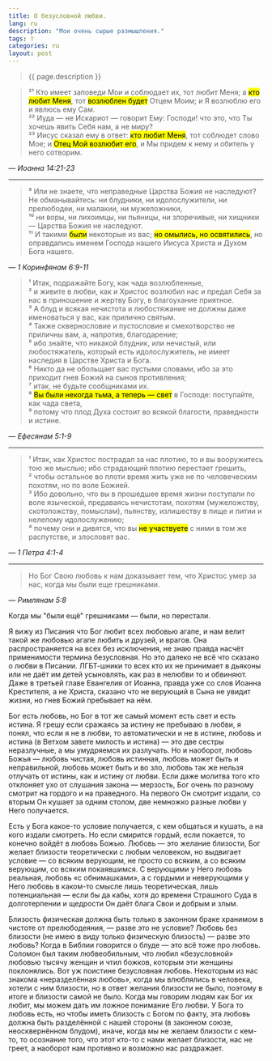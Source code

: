 ```yaml
---
title: О безусловной любви.
lang: ru
description: "Мои очень сырые размышления."
tags: ☦
categories: ru
layout: post
---
```


> {{ page.description }}

> ²¹ Кто имеет заповеди Мои и соблюдает их, тот любит Меня; а <mark>кто любит Меня</mark>, тот <mark>возлюблен будет</mark> Отцем Моим; и Я возлюблю его и явлюсь ему Сам.  
> ²² Иуда — не Искариот — говорит Ему: Господи! что это, что Ты хочешь явить Себя нам, а не миру?  
> ²³ Иисус сказал ему в ответ: <mark>кто любит Меня</mark>, тот соблюдет слово Мое; и <mark>Отец Мой возлюбит его</mark>, и Мы придем к нему и обитель у него сотворим.

— <cite>Иоанна&nbsp;14:21-23</cite>

***

> ⁹ Или не знаете, что неправедные Царства Божия не наследуют? Не обманывайтесь: ни блудники, ни идолослужители, ни прелюбодеи, ни малакии, ни мужеложники,  
> ¹⁰ ни воры, ни лихоимцы, ни пьяницы, ни злоречивые, ни хищники — Царства Божия не наследуют.  
> ¹¹ И такими <mark>были</mark> некоторые из вас; <mark>но омылись, но освятились</mark>, но оправдались именем Господа нашего Иисуса Христа и Духом Бога нашего.

— <cite>1&nbsp;Коринфянам&nbsp;6:9-11</cite>

> ¹ Итак, подражайте Богу, как чада возлюбленные,  
> ² и живите в любви, как и Христос возлюбил нас и предал Себя за нас в приношение и жертву Богу, в благоухание приятное.  
> ³ А блуд и всякая нечистота и любостяжание не должны даже именоваться у вас, как прилично святым.  
> ⁴ Также сквернословие и пустословие и смехотворство не приличны вам, а, напротив, благодарение;  
> ⁵ ибо знайте, что никакой блудник, или нечистый, или любостяжатель, который есть идолослужитель, не имеет наследия в Царстве Христа и Бога.  
> ⁶ Никто да не обольщает вас пустыми словами, ибо за это приходит гнев Божий на сынов противления;  
> ⁷ итак, не будьте сообщниками их.  
> ⁸ <mark>Вы были некогда тьма, а теперь — свет</mark> в Господе: поступайте, как чада света,  
> ⁹ потому что плод Духа состоит во всякой благости, праведности и истине.

— <cite>Ефесянам&nbsp;5:1-9</cite>

***

> ¹ Итак, как Христос пострадал за нас плотию, то и вы вооружитесь тою же мыслью; ибо страдающий плотию перестает грешить,  
> ² чтобы остальное во плоти время жить уже не по человеческим похотям, но по воле Божией.  
> ³ Ибо довольно, что вы в прошедшее время жизни поступали по воле языческой, предаваясь нечистотам, похотям (мужеложству, скотоложству, помыслам), пьянству, излишеству в пище и питии и нелепому идолослужению;  
> ⁴ почему они и дивятся, что вы <mark>не участвуете</mark> с ними в том же распутстве, и злословят вас.

— <cite>1&nbsp;Петра&nbsp;4:1-4</cite>

***

> Но Бог Свою любовь к нам доказывает тем, что Христос умер за нас, когда мы </mark>были еще</mark> грешниками.

— <cite>Римлянам&nbsp;5:8</cite>

Когда мы "были ещё" грешниками — были, но перестали.

Я вижу из Писания что Бог любит всех любовью агапе, и нам велит такой же любовью агапе любить и друзей, и врагов. Она распространяется
на всех без исключения, не знаю правда насчёт применимости термина безусловная. Но это далеко не всё что сказано о любви в Писании.
ЛГБТ-шники то всех кто их не принимает в дьяконы или не даёт им детей усыновлять, как раз в нелюбви то и обвиняют. Даже в третьей
главе Евангелия от Иоанна, правда уже со слов Иоанна Крестителя, а не Христа, сказано что не верующий в Сына не увидит жизни,
но гнев Божий пребывает на нём.

Бог есть любовь, но Бог в тот же самый момент есть свет и есть истина. Я грешу если сражаясь за истину не пребываю в любви, я понял,
что если я не в любви, то автоматически и не в истине, любовь и истина (в Ветхом завете милость и истина) — это две сестры неразлучные,
а мы умудряемся их разлучать. Но и наоборот, любовь Божья — любовь чистая, любовь истинная, любовь может быть и неправильной,
любовь может быть и во зло, любовь так же нельзя отлучать от истины, как и истину от любви. Если даже молитва того кто отклоняет
ухо от слушания закона — мерзость, Бог очень по разному смотрит на гордого и на праведного. На первого Он смотрит издали, со вторым
Он кушает за одним столом, две немножко разные любви у Него получается.

Есть у Бога какое-то условие получается, с кем общаться и кушать, а на кого издали смотреть. Но если смирится гордый, если покается,
то конечно войдёт в любовь Божью. Любовь — это желание близости, Бог желает близости теоретически с любым человеком, но выдвигает
условие — со всяким верующим, не просто со всяким, а со всяким верующим, со всяким покаявшимся. С верующими у Него любовь реальная,
любовь «с обнимашками», а с гордыми и неверующими у Него любовь в каком-то смысле лишь теоретическая, лишь потенциальная —
если бы да кабы, хотя до времени Страшного Суда в долготерпении и щедрости Он даёт блага Свои и добрым и злым.

Близость физическая должна быть только в законном браке хранимом в чистоте от прелюбодеяния, — разве это не условие? Любовь без близости
(не имею в виду только физическую близость) — разве это любовь? Когда в Библии говорится о блуде — это всё тоже про любовь. Соломон был
таким любвеобильным, что любил «безусловной» любовью тысячу женщин и чтил божков, которым эти женщины поклонялись. Вот уж поистине
безусловная любовь. Некоторым из нас знакома «неразделённая любовь», когда мы влюблялись в человека, хотели с ним близости, но в ответ
желания близости не было, поэтому в итоге
и близости самой не было. Когда мы говорим людям как Бог их любит, мы можем дать им ложное понимание Его любви. У Бога то любовь есть,
но чтобы иметь близость с Богом по факту, эта любовь должна быть разделённой с нашей стороны (в законном союзе, неосквернённом блудом),
иначе, когда мы не желаем близости с кем-то, то осознание того, что этот кто-то с нами желает близости, нас не греет, а наоборот нам противно
и возможно нас раздражает.
